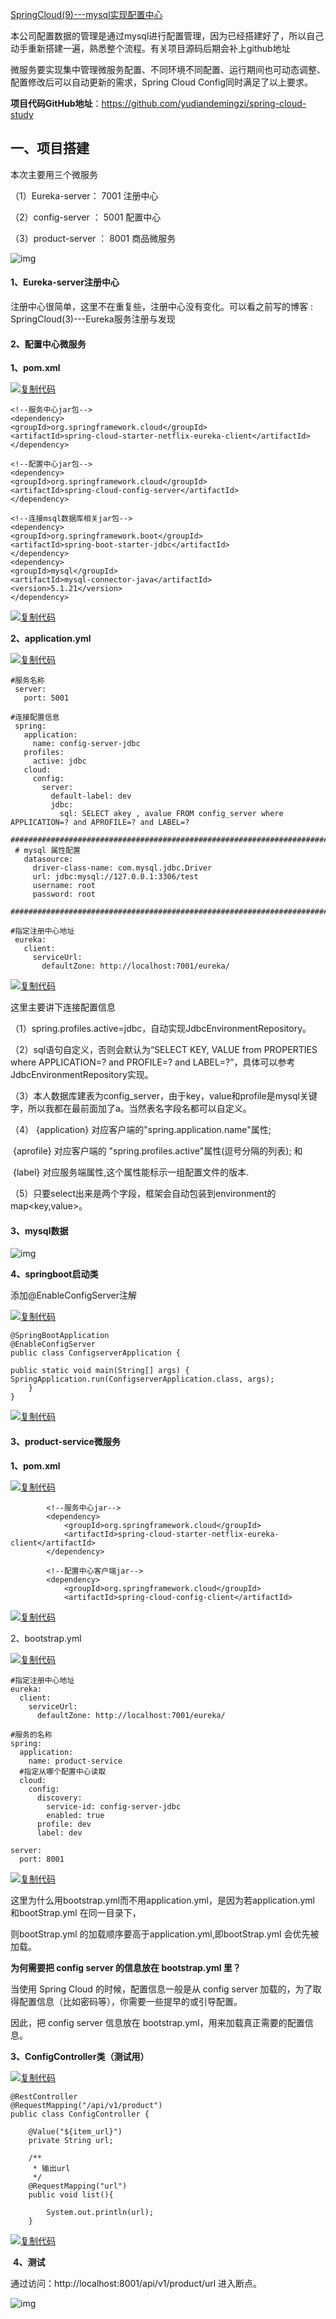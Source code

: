 [SpringCloud(9)---mysql实现配置中心](https://www.cnblogs.com/qdhxhz/p/9624386.html)

 本公司配置数据的管理是通过mysql进行配置管理，因为已经搭建好了，所以自己动手重新搭建一遍，熟悉整个流程。有关项目源码后期会补上github地址

微服务要实现集中管理微服务配置、不同环境不同配置、运行期间也可动态调整、配置修改后可以自动更新的需求，Spring Cloud Config同时满足了以上要求。

 **项目代码GitHub地址**：https://github.com/yudiandemingzi/spring-cloud-study

## 一、项目搭建

本次主要用三个微服务

（1）Eureka-server： 7001 注册中心

（2）config-server ： 5001 配置中心

（3）product-server ： 8001 商品微服务

![img](https://images2018.cnblogs.com/blog/1090617/201809/1090617-20180910232534543-36360615.png)

#### 1、Eureka-server注册中心

注册中心很简单，这里不在重复些，注册中心没有变化。可以看之前写的博客 : SpringCloud(3)---Eureka服务注册与发现

#### 2、配置中心微服务

  **1、pom.xml**

[![复制代码](https://common.cnblogs.com/images/copycode.gif)](javascript:void(0);)

```
<!--服务中心jar包-->
<dependency>
<groupId>org.springframework.cloud</groupId>
<artifactId>spring-cloud-starter-netflix-eureka-client</artifactId>
</dependency>

<!--配置中心jar包-->
<dependency>
<groupId>org.springframework.cloud</groupId>
<artifactId>spring-cloud-config-server</artifactId>
</dependency>

<!--连接msql数据库相关jar包-->
<dependency>
<groupId>org.springframework.boot</groupId>
<artifactId>spring-boot-starter-jdbc</artifactId>
</dependency>
<dependency>
<groupId>mysql</groupId>
<artifactId>mysql-connector-java</artifactId>
<version>5.1.21</version>
</dependency>
```

[![复制代码](https://common.cnblogs.com/images/copycode.gif)](javascript:void(0);)

  **2、application.yml**

[![复制代码](https://common.cnblogs.com/images/copycode.gif)](javascript:void(0);)

```
#服务名称
 server:
   port: 5001

#连接配置信息
 spring:
   application:
     name: config-server-jdbc
   profiles:
     active: jdbc
   cloud:
     config:
       server:
         default-label: dev
         jdbc:
           sql: SELECT akey , avalue FROM config_server where APPLICATION=? and APROFILE=? and LABEL=?
 #####################################################################################################
 # mysql 属性配置
   datasource:
     driver-class-name: com.mysql.jdbc.Driver
     url: jdbc:mysql://127.0.0.1:3306/test
     username: root
     password: root
 #####################################################################################################

#指定注册中心地址
 eureka:
   client:
     serviceUrl:
       defaultZone: http://localhost:7001/eureka/
```

[![复制代码](https://common.cnblogs.com/images/copycode.gif)](javascript:void(0);)

这里主要讲下连接配置信息

（1）spring.profiles.active=jdbc，自动实现JdbcEnvironmentRepository。

（2）sql语句自定义，否则会默认为“SELECT KEY, VALUE from PROPERTIES where APPLICATION=? and PROFILE=? and LABEL=?”，具体可以参考JdbcEnvironmentRepository实现。

（3）本人数据库建表为config_server，由于key，value和profile是mysql关键字，所以我都在最前面加了a。当然表名字段名都可以自定义。

（4） {application} 对应客户端的"spring.application.name"属性;

​     {aprofile} 对应客户端的 "spring.profiles.active"属性(逗号分隔的列表); 和

​     {label} 对应服务端属性,这个属性能标示一组配置文件的版本.

（5）只要select出来是两个字段，框架会自动包装到environment的map<key,value>。

####     **3、mysql数据**

![img](https://images2018.cnblogs.com/blog/1090617/201809/1090617-20180910233438186-1244022037.png)

  **4、springboot启动类**

添加@EnableConfigServer注解

[![复制代码](https://common.cnblogs.com/images/copycode.gif)](javascript:void(0);)

```
@SpringBootApplication
@EnableConfigServer
public class ConfigserverApplication {

public static void main(String[] args) {
SpringApplication.run(ConfigserverApplication.class, args);
    }
}
```

[![复制代码](https://common.cnblogs.com/images/copycode.gif)](javascript:void(0);)

####  3、product-service微服务

   **1、pom.xml** 

[![复制代码](https://common.cnblogs.com/images/copycode.gif)](javascript:void(0);)

```
        <!--服务中心jar-->
        <dependency>
            <groupId>org.springframework.cloud</groupId>
            <artifactId>spring-cloud-starter-netflix-eureka-client</artifactId>
        </dependency>
        
        <!--配置中心客户端jar-->
        <dependency>
            <groupId>org.springframework.cloud</groupId>
            <artifactId>spring-cloud-config-client</artifactId>
```

[![复制代码](https://common.cnblogs.com/images/copycode.gif)](javascript:void(0);)

   2、bootstrap.yml

[![复制代码](https://common.cnblogs.com/images/copycode.gif)](javascript:void(0);)

```
#指定注册中心地址
eureka:
  client:
    serviceUrl:
      defaultZone: http://localhost:7001/eureka/

#服务的名称
spring:
  application:
    name: product-service
  #指定从哪个配置中心读取
  cloud:
    config:
      discovery:
        service-id: config-server-jdbc
        enabled: true
      profile: dev
      label: dev

server:
  port: 8001
```

[![复制代码](https://common.cnblogs.com/images/copycode.gif)](javascript:void(0);)

这里为什么用bootstrap.yml而不用application.yml，是因为若application.yml 和bootStrap.yml 在同一目录下，

则bootStrap.yml 的加载顺序要高于application.yml,即bootStrap.yml 会优先被加载。

**为何需要把 config server 的信息放在 bootstrap.yml 里？**

当使用 Spring Cloud 的时候，配置信息一般是从 config server 加载的，为了取得配置信息（比如密码等），你需要一些提早的或引导配置。

因此，把 config server 信息放在 bootstrap.yml，用来加载真正需要的配置信息。

   **3、ConfigController类（测试用）**

[![复制代码](https://common.cnblogs.com/images/copycode.gif)](javascript:void(0);)

```
@RestController
@RequestMapping("/api/v1/product")
public class ConfigController {

    @Value("${item_url}")
    private String url;

    /**
     * 输出url
     */
    @RequestMapping("url")
    public void list(){

        System.out.println(url);
    }
```

[![复制代码](https://common.cnblogs.com/images/copycode.gif)](javascript:void(0);)

​    **4、测试**

通过访问：http://localhost:8001/api/v1/product/url 进入断点。

![img](https://images2018.cnblogs.com/blog/1090617/201809/1090617-20180910234524780-731245319.png)

 